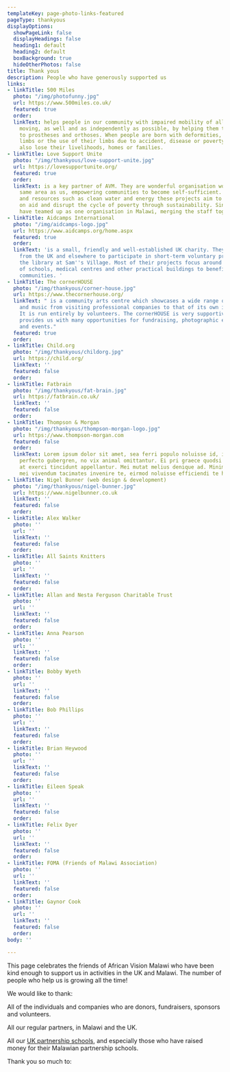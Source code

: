 ```yaml
---
templateKey: page-photo-links-featured
pageType: thankyous
displayOptions:
  showPageLink: false
  displayHeadings: false
  heading1: default
  heading2: default
  boxBackground: true
  hideOtherPhotos: false
title: Thank yous
description: People who have generously supported us
links:
- linkTitle: 500 Miles
  photo: "/img/photofunny.jpg"
  url: https://www.500miles.co.uk/
  featured: true
  order: 
  linkText: helps people in our community with impaired mobility of all kinds to get
    moving, as well and as independently as possible, by helping them to get access
    to prostheses and orthoses. When people are born with deformities, lose their
    limbs or the use of their limbs due to accident, disease or poverty, many of them
    also lose their livelihoods, homes or families.
- linkTitle: Love Support Unite
  photo: "/img/thankyous/love-support-unite.jpg"
  url: https://lovesupportunite.org/
  featured: true
  order: 
  linkText: is a key partner of AVM. They are wonderful organisation working in the
    same area as us, empowering communities to become self-sufficient. Using infrastructure
    and resources such as clean water and energy these projects aim to break reliance
    on aid and disrupt the cycle of poverty through sustainability. Since 2019, we
    have teamed up as one organisation in Malawi, merging the staff together.
- linkTitle: Aidcamps International
  photo: "/img/aidcamps-logo.jpg"
  url: https://www.aidcamps.org/home.aspx
  featured: true
  order: 
  linkText: 'is a small, friendly and well-established UK charity. They provide volunteers
    from the UK and elsewhere to participate in short-term voluntary projects including
    the library at Sam''s Village. Most of their projects focus around the construction
    of schools, medical centres and other practical buildings to benefit developing
    communities. '
- linkTitle: The cornerHOUSE
  photo: "/img/thankyous/corner-house.jpg"
  url: https://www.thecornerhouse.org/
  linkText: " is a community arts centre which showcases a wide range of drama, dance
    and music from visiting professional companies to that of its own in-house groups.
    It is run entirely by volunteers. The cornerHOUSE is very supportive of AVM and
    provides us with many opportunities for fundraising, photographic exhibitions
    and events."
  featured: true
  order: 
- linkTitle: Child.org
  photo: "/img/thankyous/childorg.jpg"
  url: https://child.org/
  linkText: ''
  featured: false
  order: 
- linkTitle: Fatbrain
  photo: "/img/thankyous/fat-brain.jpg"
  url: https://fatbrain.co.uk/
  linkText: ''
  featured: false
  order: 
- linkTitle: Thompson & Morgan
  photo: "/img/thankyous/thompson-morgan-logo.jpg"
  url: https://www.thompson-morgan.com
  featured: false
  order: 
  linkText: Lorem ipsum dolor sit amet, sea ferri populo noluisse id, in mea nostrum
    perfecto gubergren, no vix animal omittantur. Ei pri graece quodsi placerat, est
    at exerci tincidunt appellantur. Mei mutat melius denique ad. Minim error ea has,
    mei vivendum tacimates invenire te, eirmod noluisse efficiendi te his.
- linkTitle: Nigel Bunner (web design & development)
  photo: "/img/thankyous/nigel-bunner.jpg"
  url: https://www.nigelbunner.co.uk
  linkText: ''
  featured: false
  order: 
- linkTitle: Alex Walker
  photo: ''
  url: ''
  linkText: ''
  featured: false
  order: 
- linkTitle: All Saints Knitters
  photo: ''
  url: ''
  linkText: ''
  featured: false
  order: 
- linkTitle: Allan and Nesta Ferguson Charitable Trust
  photo: ''
  url: ''
  linkText: ''
  featured: false
  order: 
- linkTitle: Anna Pearson
  photo: ''
  url: ''
  linkText: ''
  featured: false
  order: 
- linkTitle: Bobby Wyeth
  photo: ''
  url: ''
  linkText: ''
  featured: false
  order: 
- linkTitle: Bob Phillips
  photo: ''
  url: ''
  linkText: ''
  featured: false
  order: 
- linkTitle: Brian Heywood
  photo: ''
  url: ''
  linkText: ''
  featured: false
  order: 
- linkTitle: Eileen Speak
  photo: ''
  url: ''
  linkText: ''
  featured: false
  order: 
- linkTitle: Felix Dyer
  photo: ''
  url: ''
  linkText: ''
  featured: false
  order: 
- linkTitle: FOMA (Friends of Malawi Association)
  photo: ''
  url: ''
  linkText: ''
  featured: false
  order: 
- linkTitle: Gaynor Cook
  photo: ''
  url: ''
  linkText: ''
  featured: false
  order: 
body: ''

---
```

This page celebrates the friends of African Vision Malawi who have been kind enough to support us in activities in the UK and Malawi. The number of people who help us is growing all the time!

We would like to thank:

All of the individuals and companies who are donors, fundraisers, sponsors and volunteers.

All our regular partners, in Malawi and the UK.

All our [UK partnership schools](/education/school-partnerships/#schools), and especially those who have raised money for their Malawian partnership schools.

Thank you so much to: